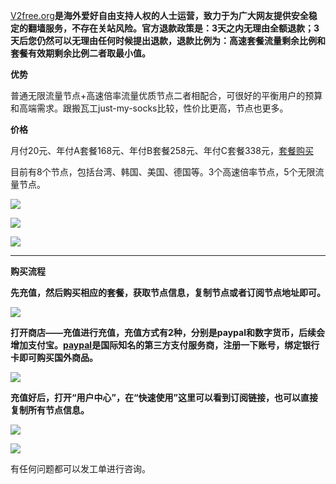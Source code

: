 [V2free.org](https://v2free.org/)**是海外爱好自由支持人权的人士运营，致力于为广大网友提供安全稳定的翻墙服务，不存在关站风险。官方退款政策是：3天之内无理由全额退款；3天后您仍然可以无理由任何时候提出退款，退款比例为：高速套餐流量剩余比例和套餐有效期剩余比例二者取最小值。**

**优势**

普通无限流量节点+高速倍率流量优质节点二者相配合，可很好的平衡用户的预算和高端需求。跟搬瓦工just-my-socks比较，性价比更高，节点也更多。

**价格**

月付20元、年付A套餐168元、年付B套餐258元、年付C套餐338元，[套餐购买](https://v2free.org/)

目前有8个节点，包括台湾、韩国、美国、德国等。3个高速倍率节点，5个无限流量节点。

![](https://cdn.jsdelivr.net/gh/Alvin9999/pac2/v2fee/1.PNG)

![](https://cdn.jsdelivr.net/gh/Alvin9999/pac2/v2fee/2.PNG)

![](https://cdn.jsdelivr.net/gh/Alvin9999/pac2/v2fee/5.jpg)


***

**购买流程**

**先充值，然后购买相应的套餐，获取节点信息，复制节点或者订阅节点地址即可。**

![](https://cdn.jsdelivr.net/gh/Alvin9999/pac2/v2fee/3.jpg)

**打开商店——充值进行充值，充值方式有2种，分别是paypal和数字货币，后续会增加支付宝。[paypal](https://www.paypal.com/c2/home)是国际知名的第三方支付服务商，注册一下账号，绑定银行卡即可购买国外商品。**

![](https://cdn.jsdelivr.net/gh/Alvin9999/pac2/v2fee/7.jpg)

**充值好后，打开“用户中心”，在“快速使用”这里可以看到订阅链接，也可以直接复制所有节点信息。**

![](https://cdn.jsdelivr.net/gh/Alvin9999/pac2/v2fee/6.jpg)

![](https://cdn.jsdelivr.net/gh/Alvin9999/pac2/v2fee/8.jpg)

有任何问题都可以发工单进行咨询。